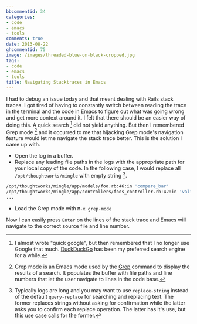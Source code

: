 ```yaml
---
bbcommentid: 34
categories:
- code
- emacs
- tools
comments: true
date: 2013-08-22
ghcommentid: 75
image: /images/threaded-blue-on-black-cropped.jpg
tags:
- code
- emacs
- tools
title: Navigating Stacktraces in Emacs
---
```


I had to debug an issue today and that meant dealing with Rails stack traces. I got tired of having to constantly switch between reading the trace in the terminal and the code in Emacs to figure out what was going wrong and get more context around it. I felt that there should be an easier way of doing this. A quick search [^1] did not yield anything. But then I remembered Grep mode [^2] and it occurred to me that hijacking Grep mode's navigation feature would let me navigate the stack trace better. This is the solution I came up with.

<!--more-->

* Open the log in a buffer.
* Replace any leading file paths in the logs with the appropriate path for your local copy of the code. In the following case, I would replace all `/opt/thoughtworks/mingle` with empty string [^3].
```bash
/opt/thoughtworks/mingle/app/models/foo.rb:46:in 'compare_bar'
/opt/thoughtworks/mingle/app/controllers/foos_controller.rb:42:in 'validate_bar'
...
```
* Load the Grep mode with `M-x grep-mode`

Now I can easily press `Enter` on the lines of the stack trace and Emacs will navigate to the correct source file and line number.


[^1]: I almost wrote "quick google", but then remembered that I no longer use Google that much. [DuckDuckGo](http://duckduckgo.com) has been my preferred search engine for a while.
[^2]: Grep mode is an Emacs mode used by the [Grep](http://www.emacswiki.org/emacs/GrepMode) command to display the results of a search. It populates the buffer with file paths and line numbers that let the user navigate to lines in the code base.
[^3]: Typically logs are long and you may want to use `replace-string` instead of the default `query-replace` for searching and replacing text. The former replaces strings without asking for confirmation while the latter asks you to confirm each replace operation. The latter has it's use, but this use case calls for the former.